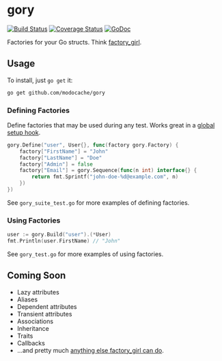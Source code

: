 # gory

[![Build Status](https://drone.io/github.com/modocache/gory/status.png)](https://drone.io/github.com/modocache/gory/latest)
[![Coverage Status](https://coveralls.io/repos/modocache/gory/badge.png?branch=master)](https://coveralls.io/r/modocache/gory?branch=master)
[![GoDoc](https://godoc.org/github.com/modocache/gory?status.png)](https://godoc.org/github.com/modocache/gory)

Factories for your Go structs. Think [factory_girl](https://github.com/thoughtbot/factory_girl).

## Usage

To install, just `go get` it:

```sh
go get github.com/modocache/gory
```

### Defining Factories

Define factories that may be used during any test. Works great in
a [global setup hook](http://onsi.github.io/ginkgo/#global_setup_and_teardown__and_).

```go
gory.Define("user", User{}, func(factory gory.Factory) {
    factory["FirstName"] = "John"
    factory["LastName"] = "Doe"
    factory["Admin"] = false
    factory["Email"] = gory.Sequence(func(n int) interface{} {
        return fmt.Sprintf("john-doe-%d@example.com", n)
    })
})
```

See `gory_suite_test.go` for more examples of defining factories.

### Using Factories

```go
user := gory.Build("user").(*User)
fmt.Println(user.FirstName) // "John"
```

See `gory_test.go` for more examples of using factories.

## Coming Soon

- Lazy attributes
- Aliases
- Dependent attributes
- Transient attributes
- Associations
- Inheritance
- Traits
- Callbacks
- ...and pretty much [anything else factory_girl can do](https://github.com/thoughtbot/factory_girl/blob/master/GETTING_STARTED.md).
